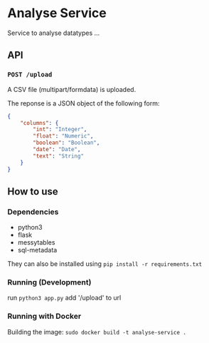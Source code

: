 # Analyse Service

Service to analyse datatypes ...

## API

### `POST /upload`

A CSV file (multipart/formdata) is uploaded.

The reponse is a JSON object of the following form:

```JSON
{
    "columns": {
        "int": "Integer",
        "float": "Numeric", 
        "boolean": "Boolean", 
        "date": "Date", 
        "text": "String"
    }
}
```

## How to use 
### Dependencies 
* python3 
* flask
* messytables 
* sql-metadata

They can also be installed using `pip install -r requirements.txt`

### Running (Development)
run `python3 app.py` add '/upload' to url 

### Running with Docker

Building the image: `sudo docker build -t analyse-service .`
